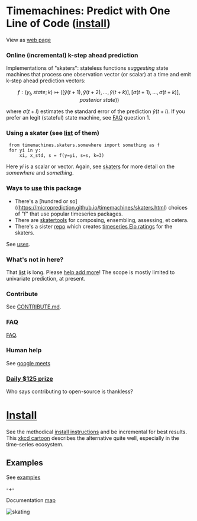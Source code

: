 # Timemachines: Predict with One Line of Code  ([install](https://github.com/microprediction/timemachines/blob/main/INSTALL.md))

View as [web page](https://microprediction.github.io/timemachines/)

### Online (incremental) k-step ahead prediction
Implementations of "skaters": stateless functions *suggesting* state machines that process one observation vector (or scalar) at a time and emit k-step ahead prediction vectors:

  $$
    f : (y_t, state; k) \mapsto ( [\hat{y}(t+1),\hat{y}(t+2),\dots,\hat{y}(t+k) ], [\sigma(t+1),\dots,\sigma(t+k)], posterior\ state))
  $$

where $\sigma(t+l)$ estimates the standard error of the prediction $\hat{y}(t+l)$. If you prefer an legit (stateful) state machine, see [FAQ](https://github.com/microprediction/timemachines/blob/main/FAQ.md) question 1. 


### Using a skater (see [list](https://microprediction.github.io/timemachines/skaters.html) of them)

     from timemachines.skaters.somewhere import something as f 
     for yi in y:
         xi, x_std, s = f(y=yi, s=s, k=3)

Here *yi* is a scalar or vector. Again, see [skaters](https://microprediction.github.io/timemachines/skaters.html) for more detail on the
*somewhere* and *something*. 

### Ways to [use](https://microprediction.github.io/timemachines/uses) this package

- There's a [hundred or so]((https://microprediction.github.io/timemachines/skaters.html) choices of "f" that use popular timeseries packages. 
- There are [skatertools](https://github.com/microprediction/timemachines/tree/main/timemachines/skatertools) for composing, ensembling, assessing, et cetera. 
- There's a sister [repo](https://github.com/microprediction/timeseries-elo-ratings) which creates [timeseries Elo ratings](https://microprediction.github.io/timeseries-elo-ratings/html_leaderboards/residual-k_013.html) for the skaters. 

See [uses](https://microprediction.github.io/timemachines/uses).  

### What's not in here?
That [list](https://www.microprediction.com/blog/popular-timeseries-packages) is long. Please [help add more](https://github.com/microprediction/timemachines/issues?q=is%3Aissue+is%3Aopen+label%3A%22create+colab+example%22)! The scope is mostly
limited to univariate prediction, at present. 

### Contribute
    
See [CONTRIBUTE.md](https://github.com/microprediction/timemachines/blob/main/CONTRIBUTE.md).  

### FAQ

[FAQ](https://github.com/microprediction/timemachines/blob/main/FAQ.md). 

### Human help
See [google meets](https://microprediction.github.io/microprediction/meet.html)

### [Daily $125 prize](https://www.microprediction.com/competitions/daily)
Who says contributing to open-source is thankless? 

# [Install](https://github.com/microprediction/timemachines/blob/main/INSTALL.md)

See the methodical [install instructions](https://github.com/microprediction/timemachines/blob/main/INSTALL.md) and be incremental for best results. This [xkcd cartoon](https://xkcd.com/1987/) describes the alternative quite well, especially in the time-series ecosystem. 

## Examples

See [examples](https://github.com/microprediction/timemachines/tree/main/examples) 


-+- 

Documentation [map](https://microprediction.github.io/timemachines/map.html)
 
  


![skating](https://i.imgur.com/elu5muO.png)
